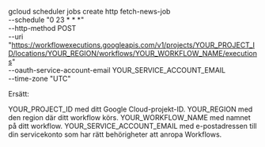 gcloud scheduler jobs create http fetch-news-job \
  --schedule "0 23 * * *" \
  --http-method POST \
  --uri "https://workflowexecutions.googleapis.com/v1/projects/YOUR_PROJECT_ID/locations/YOUR_REGION/workflows/YOUR_WORKFLOW_NAME/executions" \
  --oauth-service-account-email YOUR_SERVICE_ACCOUNT_EMAIL \
  --time-zone "UTC"


Ersätt:

YOUR_PROJECT_ID med ditt Google Cloud-projekt-ID.
YOUR_REGION med den region där ditt workflow körs.
YOUR_WORKFLOW_NAME med namnet på ditt workflow.
YOUR_SERVICE_ACCOUNT_EMAIL med e-postadressen till din servicekonto som har rätt behörigheter att anropa Workflows.